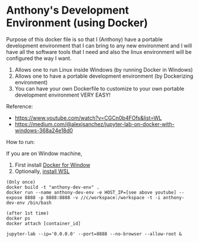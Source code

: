 # Anthony's Development Environment (using Docker)


Purpose of this docker file is so that I (Anthony) have a portable development environment that I can bring to any new environment and I will have all the software tools that I need and also the linux environment will be configured the way I want.
1. Allows one to run Linux inside Windows  (by running Docker in Windows)
2. Allows one to have a portable development environment (by Dockerizing environment)
3. You can have your own Dockerfile to customize to your own portable development environment VERY EASY!

Reference:
- https://www.youtube.com/watch?v=CGCn0b4FOfs&list=WL
- https://medium.com/@alexjsanchez/jupyter-lab-on-docker-with-windows-368a24e18d0

How to run:

  If you are on Window machine,
  
1. First install [Docker for Window](https://docs.docker.com/desktop/windows/install/)
2. Optionally, [install WSL](https://www.youtube.com/watch?v=X-DHaQLrBi8)

 ```
 (Only once)
 docker build -t "anthony-dev-env" .
 docker run --name anthony-dev-env -e HOST_IP=[see above youtube] --expose 8888 -p 8888:8888 -v //c/workspace:/workspace -t -i anthony-dev-env /bin/bash

 (after 1st time)
 docker ps
 docker attach [container_id]   

 jupyter-lab --ip='0.0.0.0' --port=8888 --no-browser --allow-root &
 ```

